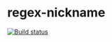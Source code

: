 # regex-nickname

[![Build status](https://ci.appveyor.com/api/projects/status/t33t8sy6q8i4kmlc?svg=true)](https://ci.appveyor.com/project/Strassee/regex-nickname)
